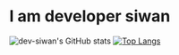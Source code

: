 # I am developer siwan

![dev-siwan's GitHub stats](https://github-readme-stats.vercel.app/api?username=dev-siwan&show_icons=true&theme=light)
[![Top Langs](https://github-readme-stats.vercel.app/api/top-langs/?username=dev-siwan&layout=compact&theme=light&langs_count=2)](https://github.com/anuraghazra/github-readme-stats)
